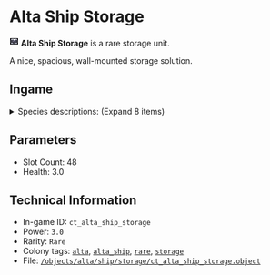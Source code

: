 # Alta Ship Storage

<img src="https://raw.githubusercontent.com/Ceterai/Enternia/main/objects/alta/ship/storage/icon.png" alt="Alta Ship Storage icon" loading="lazy" height=16px width="auto" /> **Alta Ship Storage** is a rare storage unit.

A nice, spacious, wall-mounted storage solution.

## Ingame

<details><summary>Species descriptions: (Expand 8 items)</summary>

- Alta: A storage option for alta ships.
- Apex: A locker made from metal.
- Avian: A place to keep your things.
- Floran: Floran can ssstuff things into locker.
- Glitch: Neutral. A metallic storage locker.
- Human: It's an industrial looking storage locker.
- Hylotl: Somewhere to store personal belongings.
- Novakid: A locker in the wall.

</details>

## Parameters

- Slot Count: 48  
- Health: 3.0

## Technical Information

- In-game ID: `ct_alta_ship_storage`
- Power: `3.0`
- Rarity: `Rare`
- Colony tags: [`alta`](https://ceterai.github.io/MyEnternia/Wiki/Tags/Alta), [`alta_ship`](https://ceterai.github.io/MyEnternia/Wiki/Tags/AltaShip), [`rare`](https://ceterai.github.io/MyEnternia/Wiki/Tags/Rare), [`storage`](https://ceterai.github.io/MyEnternia/Wiki/Tags/Storage)
- File: [`/objects/alta/ship/storage/ct_alta_ship_storage.object`](https://github.com/Ceterai/Enternia/blob/main/objects/alta/ship/storage/ct_alta_ship_storage.object)
